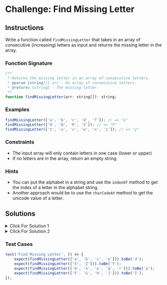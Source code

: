 # Challenge: Find Missing Letter

## Instructions

Write a function called `findMissingLetter` that takes in an array of consecutive (increasing) letters as input and returns the missing letter in the array.

### Function Signature

```js
/**
 * Returns the missing letter in an array of consecutive letters.
 * @param {string[]} arr - An array of consecutive letters.
 * @returns {string} - The missing letter.
 */
function findMissingLetter(arr: string[]): string;
```

### Examples

```js
findMissingLetter(['a', 'b', 'c', 'd', 'f']); // => "e"
findMissingLetter(['O', 'Q', 'R', 'S']); // => "P"
findMissingLetter(['t', 'u', 'v', 'w', 'x', 'z']); // => "y"
```

### Constraints

-   The input array will only contain letters in one case (lower or upper)
-   If no letters are in the array, return an empty string

### Hints

-   You can put the alphabet in a string and use the `indexOf` method to get the index of a letter in the alphabet string.
-   Another approach would be to use the `charCodeAt` method to get the unicode value of a letter.

## Solutions

<details>
  <summary>Click For Solution 1 </summary>

```js
function findMissingLetter(arr) {
    const alphabet = 'abcdefghijklmnopqrstuvwxyzABCDEFGHIJKLMNOPQRSTUVWXYZ';
    const startIndex = alphabet.indexOf(arr[0]);

    for (let i = 0; i < arr.length; i++) {
        if (arr[i] !== alphabet[startIndex + i]) {
            return alphabet[startIndex + i];
        }
    }

    return '';
}
```

### Explanation

-   Declare a variable `alphabet` and assign it a string of all the letters of the alphabet.
-   Declare a variable `startIndex` and assigned it the index of the first letter of the input array in the `alphabet` string.
-   Loop through the input array and check if the current letter in the input array is not equal to the letter at the current index in the `alphabet` string.
-   If it is not equal, return the letter at the current index in the `alphabet` string.
-   If we get to the end of the loop without returning anything, we return an empty string.

</details>

<details>
  <summary>Click For Solution 2 </summary>

```js
function findMissingLetter(arr) {
    let start = arr[0].charCodeAt(0);
    for (let i = 1; i < arr.length; i++) {
        const current = arr[i].charCodeAt(0);
        if (current - start > 1) {
            return String.fromCharCode(start + 1);
        }
        start = current;
    }
    return '';
}
```

### Explanation

-   Declare a variable `start` and assigned it the ASCII code of the first letter of the input array.
-   Loop through the input array and check if the ASCII code of the current letter minus the ASCII code of the previous letter is greater than 1.
-   If it is, return the letter that is one greater than the previous letter.
-   If we get to the end of the loop without returning anything, we return an empty string.

</details>

### Test Cases

```js
test('Find Missing Letter', () => {
    expect(findMissingLetter(['a', 'b', 'c', 'e'])).toBe('d');
    expect(findMissingLetter(['X', 'Z'])).toBe('Y');
    expect(findMissingLetter(['m', 'n', 'o', 'q', 'r'])).toBe('p');
    expect(findMissingLetter(['F', 'G', 'H', 'J'])).toBe('I');
});
```
